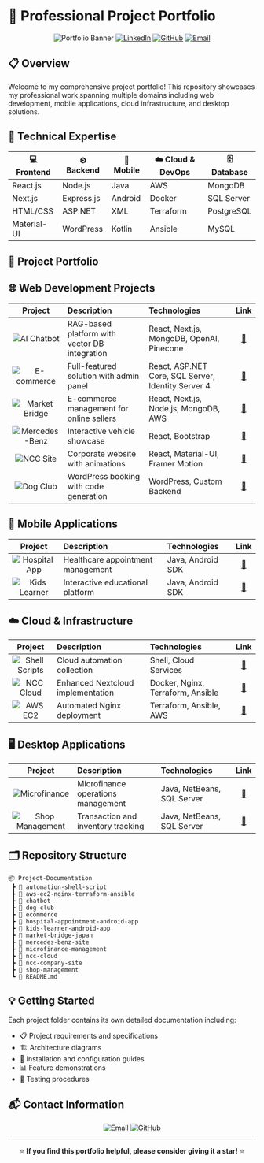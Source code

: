 # 🚀 Professional Project Portfolio

<div align="center">
  
  ![Portfolio Banner](https://img.shields.io/badge/Portfolio-Full%20Stack%20Developer-blue?style=for-the-badge)
  [![LinkedIn](https://img.shields.io/badge/LinkedIn-Connect-blue?style=flat-square&logo=linkedin)](https://linkedin.com/in/your-profile)
  [![GitHub](https://img.shields.io/badge/GitHub-Follow-black?style=flat-square&logo=github)](https://github.com/tanvirhasan2019)
  [![Email](https://img.shields.io/badge/Email-Contact-red?style=flat-square&logo=gmail)](mailto:tanvir.tokyojp@gmail.com)
  
</div>

## 📋 Overview

Welcome to my comprehensive project portfolio! This repository showcases my professional work spanning multiple domains including web development, mobile applications, cloud infrastructure, and desktop solutions.

## 🧰 Technical Expertise

<div align="center">
  
| 💻 Frontend | ⚙️ Backend | 📱 Mobile | ☁️ Cloud & DevOps | 🗄️ Database |
|------------|-----------|----------|----------------|-----------|
| React.js   | Node.js   | Java     | AWS            | MongoDB   |
| Next.js    | Express.js| Android  | Docker         | SQL Server|
| HTML/CSS   | ASP.NET   | XML      | Terraform      | PostgreSQL|
| Material-UI| WordPress | Kotlin   | Ansible        | MySQL     |
  
</div>

## 📂 Project Portfolio

## 🌐 Web Development Projects



| Project | Description | Technologies | Link |
|:-------:|:------------|:-------------|:----:|
| <img src="https://img.shields.io/badge/-AI%20Chatbot-orange?style=flat-square" alt="AI Chatbot"> | RAG-based platform with vector DB integration | React, Next.js, MongoDB, OpenAI, Pinecone | [📁](https://github.com/tanvirhasan2019/Project-Documentation/tree/main/chatbot) |
| <img src="https://img.shields.io/badge/-E--commerce-blue?style=flat-square" alt="E-commerce"> | Full-featured solution with admin panel | React, ASP.NET Core, SQL Server, Identity Server 4 | [📁](https://github.com/tanvirhasan2019/Project-Documentation/tree/main/ecommerce) |
| <img src="https://img.shields.io/badge/-Market%20Bridge-green?style=flat-square" alt="Market Bridge"> | E-commerce management for online sellers | React, Next.js, Node.js, MongoDB, AWS | [📁](https://github.com/tanvirhasan2019/Project-Documentation/tree/main/market-bridge-japan) |
| <img src="https://img.shields.io/badge/-Mercedes--Benz-silver?style=flat-square" alt="Mercedes-Benz"> | Interactive vehicle showcase | React, Bootstrap | [📁](https://github.com/tanvirhasan2019/Project-Documentation/tree/main/mercedes-benz-site) |
| <img src="https://img.shields.io/badge/-NCC%20Site-purple?style=flat-square" alt="NCC Site"> | Corporate website with animations | React, Material-UI, Framer Motion | [📁](https://github.com/tanvirhasan2019/Project-Documentation/tree/main/ncc-company-site) |
| <img src="https://img.shields.io/badge/-Dog%20Club-brown?style=flat-square" alt="Dog Club"> | WordPress booking with code generation | WordPress, Custom Backend | [📁](https://github.com/tanvirhasan2019/Project-Documentation/tree/main/dog-club) |

## 📱 Mobile Applications



| Project | Description | Technologies | Link |
|:-------:|:------------|:-------------|:----:|
| <img src="https://img.shields.io/badge/-Hospital%20App-red?style=flat-square" alt="Hospital App"> | Healthcare appointment management | Java, Android SDK | [📁](https://github.com/tanvirhasan2019/Project-Documentation/tree/main/hospital-appointment-android-app) |
| <img src="https://img.shields.io/badge/-Kids%20Learner-yellow?style=flat-square" alt="Kids Learner"> | Interactive educational platform | Java, Android SDK | [📁](https://github.com/tanvirhasan2019/Project-Documentation/tree/main/kids-learner-android-app) |

## ☁️ Cloud & Infrastructure



| Project | Description | Technologies | Link |
|:-------:|:------------|:-------------|:----:|
| <img src="https://img.shields.io/badge/-Shell%20Scripts-grey?style=flat-square" alt="Shell Scripts"> | Cloud automation collection | Shell, Cloud Services | [📁](https://github.com/tanvirhasan2019/Project-Documentation/tree/main/automation-shell-script) |
| <img src="https://img.shields.io/badge/-NCC%20Cloud-teal?style=flat-square" alt="NCC Cloud"> | Enhanced Nextcloud implementation | Docker, Nginx, Terraform, Ansible | [📁](https://github.com/tanvirhasan2019/Project-Documentation/tree/main/ncc-cloud) |
| <img src="https://img.shields.io/badge/-AWS%20EC2%20Nginx-navy?style=flat-square" alt="AWS EC2"> | Automated Nginx deployment | Terraform, Ansible, AWS | [📁](./aws-ec2-nginx-terraform-ansible) |

## 🖥️ Desktop Applications



| Project | Description | Technologies | Link |
|:-------:|:------------|:-------------|:----:|
| <img src="https://img.shields.io/badge/-Microfinance-green?style=flat-square" alt="Microfinance"> | Microfinance operations management | Java, NetBeans, SQL Server | [📁](https://github.com/tanvirhasan2019/Project-Documentation/tree/main/microfinance-management) |
| <img src="https://img.shields.io/badge/-Shop%20Management-blue?style=flat-square" alt="Shop Management"> | Transaction and inventory tracking | Java, NetBeans, SQL Server | [📁](https://github.com/tanvirhasan2019/Project-Documentation/tree/main/shop-management) |

## 🗂️ Repository Structure

```
📦 Project-Documentation
 ┣ 📂 automation-shell-script
 ┣ 📂 aws-ec2-nginx-terraform-ansible
 ┣ 📂 chatbot
 ┣ 📂 dog-club
 ┣ 📂 ecommerce
 ┣ 📂 hospital-appointment-android-app
 ┣ 📂 kids-learner-android-app
 ┣ 📂 market-bridge-japan
 ┣ 📂 mercedes-benz-site
 ┣ 📂 microfinance-management
 ┣ 📂 ncc-cloud
 ┣ 📂 ncc-company-site
 ┣ 📂 shop-management
 ┗ 📄 README.md
```

## 💡 Getting Started

Each project folder contains its own detailed documentation including:
- 📋 Project requirements and specifications
- 🏗️ Architecture diagrams
- 🔧 Installation and configuration guides
- 📊 Feature demonstrations
- 🧪 Testing procedures

## 📬 Contact Information

<div align="center">
  
[![Email](https://img.shields.io/badge/Email-tanvir.tokyojp%40gmail.com-red?style=for-the-badge&logo=gmail)](mailto:tanvir.tokyojp@gmail.com)
[![GitHub](https://img.shields.io/badge/GitHub-tanvirhasan2019-black?style=for-the-badge&logo=github)](https://github.com/tanvirhasan2019)
  
</div>

---

<div align="center">
  
⭐ **If you find this portfolio helpful, please consider giving it a star!** ⭐

</div>
